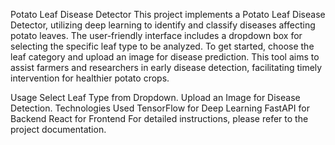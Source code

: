 Potato Leaf Disease Detector
This project implements a Potato Leaf Disease Detector, utilizing deep learning to identify and classify diseases affecting potato leaves. The user-friendly interface includes a dropdown box for selecting the specific leaf type to be analyzed. To get started, choose the leaf category and upload an image for disease prediction. This tool aims to assist farmers and researchers in early disease detection, facilitating timely intervention for healthier potato crops.

Usage
Select Leaf Type from Dropdown.
Upload an Image for Disease Detection.
Technologies Used
TensorFlow for Deep Learning
FastAPI for Backend
React for Frontend
For detailed instructions, please refer to the project documentation.
